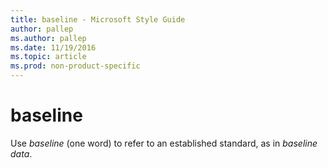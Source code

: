 ```yaml
---
title: baseline - Microsoft Style Guide
author: pallep
ms.author: pallep
ms.date: 11/19/2016
ms.topic: article
ms.prod: non-product-specific
---
```


# baseline

Use *baseline* (one word) to refer to an established standard, as in *baseline data*.
